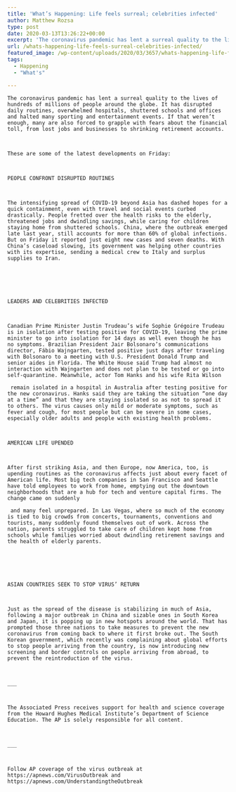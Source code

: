 ```yaml
---
title: 'What’s Happening: Life feels surreal; celebrities infected'
author: Matthew Rozsa
type: post
date: 2020-03-13T13:26:22+00:00
excerpt: 'The coronavirus pandemic has lent a surreal quality to the lives of hundreds of millions of people around the globe. It has disrupted daily routines, overwhelmed hospitals, shuttered schools and offices and halted many sporting and entertainment events. If that weren’t enough, many are also forced to grapple with fears about the financial toll, from&hellip;'
url: /whats-happening-life-feels-surreal-celebrities-infected/
featured_image: /wp-content/uploads/2020/03/3657/whats-happening-life-feels-surreal-celebrities-infected.jpg
tags:
  - Happening
  - "What's"

---
```

  
    The coronavirus pandemic has lent a surreal quality to the lives of hundreds of millions of people around the globe. It has disrupted daily routines, overwhelmed hospitals, shuttered schools and offices and halted many sporting and entertainment events. If that weren’t enough, many are also forced to grapple with fears about the financial toll, from lost jobs and businesses to shrinking retirement accounts.
  
  
  
    These are some of the latest developments on Friday:
  
  
  
    PEOPLE CONFRONT DISRUPTED ROUTINES
  
  
  
    The intensifying spread of COVID-19 beyond Asia has dashed hopes for a quick containment, even with travel and social events curbed drastically. People fretted over the health risks to the elderly, threatened jobs and dwindling savings, while caring for children staying home from shuttered schools. China, where the outbreak emerged late last year, still accounts for more than 60% of global infections. But on Friday it reported just eight new cases and seven deaths. With China’s caseload slowing, its government was helping other countries with its expertise, sending a medical crew to Italy and surplus supplies to Iran.
  
  
  
  
  
  
    LEADERS AND CELEBRITIES INFECTED
  
  
  
    Canadian Prime Minister Justin Trudeau’s wife Sophie Grégoire Trudeau is in isolation after testing positive for COVID-19, leaving the prime minister to go into isolation for 14 days as well even though he has no symptoms. Brazilian President Jair Bolsonaro’s communications director, Fábio Wajngarten, tested positive just days after traveling with Bolsonaro to a meeting with U.S. President Donald Trump and senior aides in Florida. The White House said Trump had almost no interaction with Wajngarten and does not plan to be tested or go into self-quarantine. Meanwhile, actor Tom Hanks and his wife Rita Wilson 
    
     remain isolated in a hospital in Australia after testing positive for the new coronavirus. Hanks said they are taking the situation “one day at a time” and that they are staying isolated so as not to spread it to others. The virus causes only mild or moderate symptoms, such as fever and cough, for most people but can be severe in some cases, especially older adults and people with existing health problems.
  
  
  
    AMERICAN LIFE UPENDED
  
  
  
    After first striking Asia, and then Europe, now America, too, is upending routines as the coronavirus affects just about every facet of American life. Most big tech companies in San Francisco and Seattle have told employees to work from home, emptying out the downtown neighborhoods that are a hub for tech and venture capital firms. The change came on suddenly 
    
     and many feel unprepared. In Las Vegas, where so much of the economy is tied to big crowds from concerts, tournaments, conventions and tourists, many suddenly found themselves out of work. Across the nation, parents struggled to take care of children kept home from schools while families worried about dwindling retirement savings and the health of elderly parents.
  
  
  
  
  
  
    ASIAN COUNTRIES SEEK TO STOP VIRUS’ RETURN
  
  
  
    Just as the spread of the disease is stabilizing in much of Asia, following a major outbreak in China and sizable ones in South Korea and Japan, it is popping up in new hotspots around the world. That has prompted those three nations to take measures to prevent the new coronavirus from coming back to where it first broke out. The South Korean government, which recently was complaining about global efforts to stop people arriving from the country, is now introducing new screening and border controls on people arriving from abroad, to prevent the reintroduction of the virus.
  
  
  
    ___
  
  
  
    The Associated Press receives support for health and science coverage from the Howard Hughes Medical Institute’s Department of Science Education. The AP is solely responsible for all content.
  
  
  
    ___
  
  
  
    Follow AP coverage of the virus outbreak at https://apnews.com/VirusOutbreak and https://apnews.com/UnderstandingtheOutbreak
  
